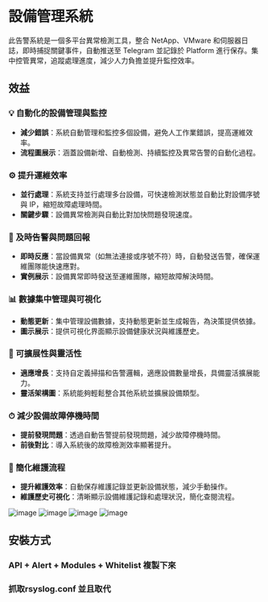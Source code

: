 # 設備管理系統  
此告警系統是一個多平台異常檢測工具，整合 NetApp、VMware 和伺服器日誌，即時捕捉關鍵事件，自動推送至 Telegram 並記錄於 Platform 進行保存。集中控管異常，追蹤處理進度，減少人力負擔並提升監控效率。

## 效益  

### 💡 自動化的設備管理與監控  
- **減少錯誤**：系統自動管理和監控多個設備，避免人工作業錯誤，提高運維效率。
- **流程圖展示**：涵蓋設備新增、自動檢測、持續監控及異常告警的自動化過程。

### ⚙️ 提升運維效率  
- **並行處理**：系統支持並行處理多台設備，可快速檢測狀態並自動比對設備序號與 IP，縮短故障處理時間。
- **關鍵步驟**：設備異常檢測與自動比對加快問題發現速度。

### 🚨 及時告警與問題回報  
- **即時反應**：當設備異常（如無法連接或序號不符）時，自動發送告警，確保運維團隊能快速應對。
- **實例展示**：設備異常即時發送至運維團隊，縮短故障解決時間。

### 📊 數據集中管理與可視化  
- **動態更新**：集中管理設備數據，支持動態更新並生成報告，為決策提供依據。
- **圖示展示**：提供可視化界面顯示設備健康狀況與維護歷史。

### 🚀 可擴展性與靈活性  
- **適應增長**：支持自定義掃描和告警邏輯，適應設備數量增長，具備靈活擴展能力。
- **靈活架構圖**：系統能夠輕鬆整合其他系統並擴展設備類型。

### ⏱ 減少設備故障停機時間  
- **提前發現問題**：透過自動告警提前發現問題，減少故障停機時間。
- **前後對比**：導入系統後的故障檢測效率顯著提升。

### 🔧 簡化維護流程  
- **提升維護效率**：自動保存維護記錄並更新設備狀態，減少手動操作。
- **維護歷史可視化**：清晰顯示設備維護記錄和處理狀況，簡化查閱流程。

![image](https://github.com/user-attachments/assets/6e09c42b-e07f-4d53-b78e-63a1bdcadf5d)
![image](https://github.com/user-attachments/assets/2d221f0e-47c0-4aab-8b9d-885c6acec56c)
![image](https://github.com/user-attachments/assets/363ba4e6-30e3-4d0d-ada3-a7859f9e5611)
![image](https://github.com/user-attachments/assets/cf054413-32ea-437e-b34e-a3b628f236a2)

## 安裝方式
### API + Alert + Modules + Whitelist 複製下來
### 抓取rsyslog.conf 並且取代
